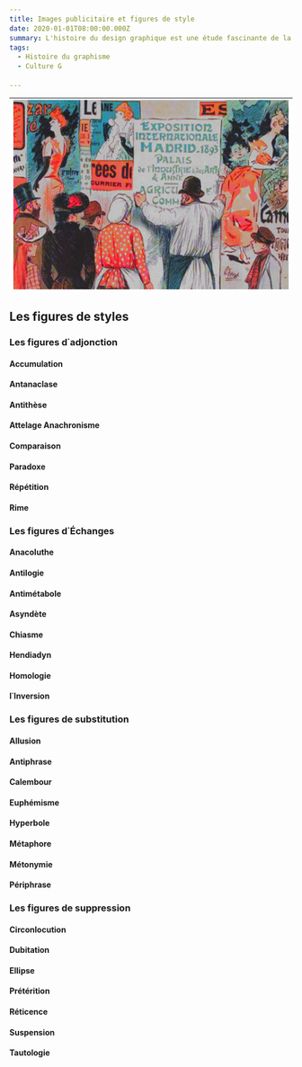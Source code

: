 ```yaml
---
title: Images publicitaire et figures de style
date: 2020-01-01T08:00:00.000Z
summary: L'histoire du design graphique est une étude fascinante de la mode, des styles et des idéaux. C'est aussi une chronique de personnes et d'événements qui ont changé notre vision du monde. En raison de tout cela, c'est une base importante pour les étudiants et les professionnels
tags:
  - Histoire du graphisme
  - Culture G

---
```

| ![Forst, Averell & Co. Affiche pour imprimerie Hoe 1870](/src/assets/img/histoire-de-laffiche.jpg) |
|:--:|

## Les figures de styles

### Les figures d˙adjonction

#### Accumulation

#### Antanaclase

#### Antithèse

#### Attelage Anachronisme

#### Comparaison

#### Paradoxe

#### Répétition

#### Rime

### Les figures d˙Échanges

#### Anacoluthe

#### Antilogie

#### Antimétabole

#### Asyndète

#### Chiasme

#### Hendiadyn

#### Homologie

#### l˙Inversion

### Les figures de substitution

#### Allusion

#### Antiphrase

#### Calembour

#### Euphémisme

#### Hyperbole

#### Métaphore

#### Métonymie

#### Périphrase

### Les figures de suppression

#### Circonlocution

#### Dubitation

#### Ellipse

#### Prétérition

#### Réticence

#### Suspension

#### Tautologie

